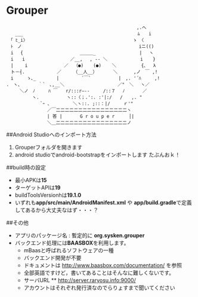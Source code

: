 # Grouper

    　 　 　 　　　　　　　　　　　　　　　　　　　　　　　　 ,.へ
    　　___ 　　　　　　　 　 　 　 　 　　　　　　　　  　　ﾑ　　i
    　「 ﾋ_i〉　　　 　 　　　　　　 　 　　　　　　  　　　 ゝ　〈
    　ﾄ　ノ 　　　　　　　　　　　　　　　　　　 　　 　 　　　iニ(()
    　i 　{ 　 　　　　　　　 　　　＿＿＿_ 　 　　　　 　　　| 　ヽ
    　i　　i　　　 　　　　 　　／__,　 , ‐- ＼ 　 　 　 　　i  　}
    　|　　 i　　　　 　　 　／  （●) 　 (●)    ＼　　　　　 {､　 λ
    　ト－┤.　　  　　　　／ 　 　（__人__） 　　　＼　　　 ,ノ　￣ ,!
    　i　　　ゝ､_ 　　　　|　　　　　´￣` 　 　　　　|　,. '´ﾊ　　　,!
    .　ヽ、 　　　｀`　､,__＼ 　　 　 　　　　　 　 ／"　＼ 　ヽ／
    　　　＼ノ　ﾉ　　　ﾊ ￣   r/:::r―--     /::７　 ﾉ　　　　／
    　 　　 　 ヽ.　　  　　　ヽ::〈；.':. :'|:/   /　　,. "
    　　　　　　　 `ｰ ､  　　　　＼ヽ::. ;::：|/　　　ｒ'"
    　       　　　　／￣二二二二二二二二二二二二二二二二ヽ
    　       　　　　| 答 |　　　　G r o u p e r 　 　│|
           　　　　　＼＿二二二二二二二二二二二二二二二二ノ

##Android Studioへのインポート方法
1. Grouperフォルダを開きます
2. android studioでandroid-bootstrapをインポートします
たぶんおｋ！

##build時の設定
* 最小APKは**15**
* ターゲットAPIは**19**
* buildToolsVersionhは**19.1.0**
* いずれも**app/src/main/AndroidManifest.xml** や **app/build.gradle**で定義してあるから大丈夫なはず・・・？

##その他
* アプリのパッケージ名 : 暫定的に **org.sysken.grouper**
* バックエンド処理には**BAASBOX**を利用します。
    * mBaasと呼ばれるソフトウェアの一種
    * バックエンド開発が不要
    * ドキュメントは http://www.baasbox.com/documentation/ を参照
    * 全部英語ですけど，書いてあることはそんなに難しくないです。
    * サーバURL ** http://server.raryosu.info:9000/
    * アカウントはそれぞれ発行済なのでらりょすまで聞いてください
